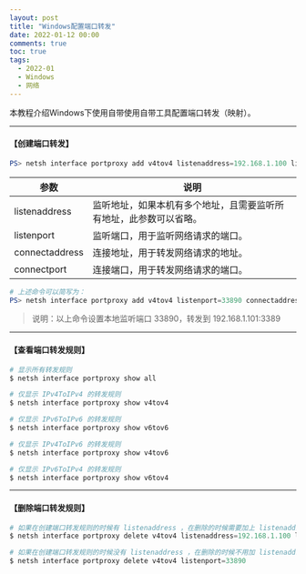 ```yaml
---
layout: post
title: "Windows配置端口转发"
date: 2022-01-12 00:00
comments: true
toc: true
tags:
  - 2022-01
  - Windows
  - 网络
---
```


本教程介绍Windows下使用自带使用自带工具配置端口转发（映射）。

<!--more-->

---

#### 【创建端口转发】
``` powershell
PS> netsh interface portproxy add v4tov4 listenaddress=192.168.1.100 listenport=33890 connectaddress=192.168.1.101 connectport=3389
```
| 参数          | 说明                                                         |
| ------------- | ------------------------------------------------------------ |
| listenaddress | 监听地址，如果本机有多个地址，且需要监听所有地址，此参数可以省略。 |
| listenport    | 监听端口，用于监听网络请求的端口。                              |
| connectaddress| 连接地址，用于转发网络请求的地址。                              |
| connectport   | 连接端口，用于转发网络请求的端口。                              |

``` powershell
# 上述命令可以简写为：
PS> netsh interface portproxy add v4tov4 listenport=33890 connectaddress=192.168.1.101 connectport=3389
```

> 说明：以上命令设置本地监听端口 33890，转发到 192.168.1.101:3389

---

#### 【查看端口转发规则】
``` powershell
# 显示所有转发规则
$ netsh interface portproxy show all

# 仅显示 IPv4ToIPv4 的转发规则
$ netsh interface portproxy show v4tov4

# 仅显示 IPv6ToIPv6 的转发规则
$ netsh interface portproxy show v6tov6

# 仅显示 IPv4ToIPv6 的转发规则
$ netsh interface portproxy show v4tov6

# 仅显示 IPv6ToIPv4 的转发规则
$ netsh interface portproxy show v6tov4
```

---

#### 【删除端口转发规则】
``` powershell
# 如果在创建端口转发规则的时候有 listenaddress ，在删除的时候需要加上 listenaddress
$ netsh interface portproxy delete v4tov4 listenaddress=192.168.1.100 listenport=33890

# 如果在创建端口转发规则的时候没有 listenaddress ，在删除的时候不用加 listenaddress
$ netsh interface portproxy delete v4tov4 listenport=33890
 ```